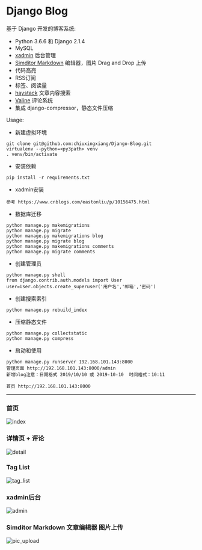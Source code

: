 # Django Blog

基于 Django 开发的博客系统:

- Python 3.6.6 和 Django 2.1.4
- MySQL
- [xadmin](https://github.com/sshwsfc/xadmin) 后台管理
- [Simditor Markdown](https://github.com/istommao/django-simditor) 编辑器，图片 Drag and Drop 上传
- 代码高亮
- RSS订阅
- 标签、阅读量
- [haystack](https://github.com/django-haystack/django-haystack) 文章内容搜索
- [Valine](https://github.com/xCss/Valine) 评论系统
- 集成 django-compressor，静态文件压缩

Usage:

- 新建虚拟环境

```
git clone git@github.com:chiuxingxiang/Django-Blog.git
virtualenv --python=<py3path> venv
. venv/bin/activate
```

- 安装依赖

```
pip install -r requirements.txt
```

- xadmin安装
```
参考 https://www.cnblogs.com/eastonliu/p/10156475.html
```

- 数据库迁移

```
python manage.py makemigrations
python manage.py migrate
python manage.py makemigrations blog
python manage.py migrate blog
python manage.py makemigrations comments
python manage.py migrate comments

```

- 创建管理员

```
python manage.py shell  
from django.contrib.auth.models import User  
user=User.objects.create_superuser('用户名','邮箱','密码')
```

- 创建搜索索引

```
python manage.py rebuild_index
```

- 压缩静态文件

```
python manage.py collectstatic
python manage.py compress
```
- 启动和使用
```
python manage.py runserver 192.168.101.143:8000
管理页面 http://192.168.101.143:8000/admin
新增blog注意：日期格式 2019/10/10 或 2019-10-10  时间格式：10:11

首页 http://192.168.101.143:8000
```

------

### 首页

![index](/github_pic/index.png)

### 详情页 + 评论

![detail](/github_pic/detail.png)

### Tag List

![tag_list](/github_pic/tag.png)

### xadmin后台

![admin](/github_pic/admin.png)

### Simditor Markdown 文章编辑器 图片上传

![pic_upload](/github_pic/pic_upload.png)
